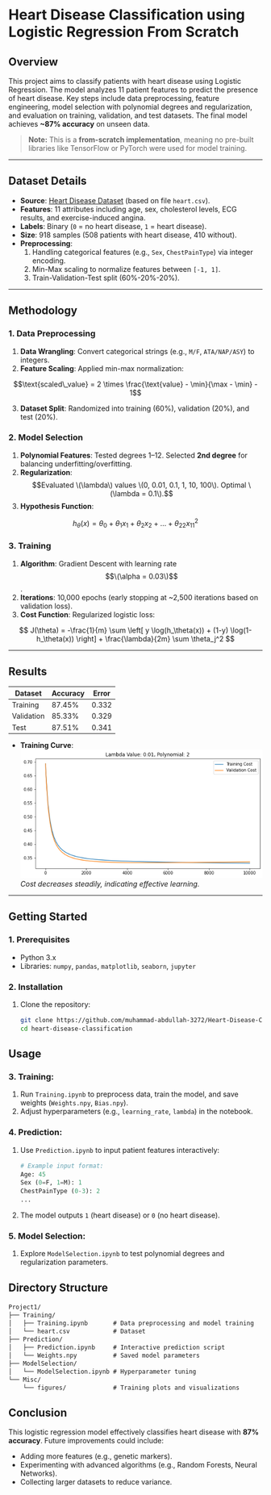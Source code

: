 # Heart Disease Classification using Logistic Regression From Scratch

## Overview
This project aims to classify patients with heart disease using Logistic Regression. The model analyzes 11 patient features to predict the presence of heart disease. Key steps include data preprocessing, feature engineering, model selection with polynomial degrees and regularization, and evaluation on training, validation, and test datasets. The final model achieves **~87% accuracy** on unseen data.

> **Note:** This is a **from-scratch implementation**, meaning no pre-built libraries like TensorFlow or PyTorch were used for model training. 
---

## Dataset Details
- **Source**: [Heart Disease Dataset](https://www.kaggle.com/datasets/johnsmith88/heart-disease-dataset) (based on file `heart.csv`).
- **Features**: 11 attributes including age, sex, cholesterol levels, ECG results, and exercise-induced angina.
- **Labels**: Binary (`0` = no heart disease, `1` = heart disease).
- **Size**: 918 samples (508 patients with heart disease, 410 without).
- **Preprocessing**:
  1. Handling categorical features (e.g., `Sex`, `ChestPainType`) via integer encoding.
  2. Min-Max scaling to normalize features between `[-1, 1]`.
  3. Train-Validation-Test split (60%-20%-20%).

---

## Methodology
### 1. Data Preprocessing
1. **Data Wrangling**: Convert categorical strings (e.g., `M/F`, `ATA/NAP/ASY`) to integers.
2. **Feature Scaling**: Applied min-max normalization:
   
```math
\text{scaled\_value} = 2 \times \frac{\text{value} - \min}{\max - \min} - 1
```
   
3. **Dataset Split**: Randomized into training (60%), validation (20%), and test (20%).

### 2. Model Selection
1. **Polynomial Features**: Tested degrees 1–12. Selected **2nd degree** for balancing underfitting/overfitting.
2. **Regularization**: $$Evaluated \(\lambda\) values \(0, 0.01, 0.1, 1, 10, 100\). Optimal \(\lambda = 0.1\).$$
3. **Hypothesis Function**:
   
$$
h_\theta(x) = \theta_0 + \theta_1x_1 + \theta_2x_2 + \dots + \theta_{22}x_{11}^2
$$
   
### 3. Training
1. **Algorithm**: Gradient Descent with learning rate $$\(\alpha = 0.03\)$$.
2. **Iterations**: 10,000 epochs (early stopping at ~2,500 iterations based on validation loss).
3. **Cost Function**: Regularized logistic loss:
   
$$
J(\theta) = -\frac{1}{m} \sum \left[ y \log(h_\theta(x)) + (1-y) \log(1-h_\theta(x)) \right] + \frac{\lambda}{2m} \sum \theta_j^2
$$

---

## Results
| Dataset       | Accuracy | Error  |
|---------------|----------|--------|
| Training      | 87.45%   | 0.332  |
| Validation    | 85.33%   | 0.329  |
| Test          | 87.51%   | 0.341  |

- **Training Curve**:  
  ![Training Curve](Misc/lam_0.01_poly_2.png)  
  *Cost decreases steadily, indicating effective learning.*

---

## Getting Started
### 1. Prerequisites
- Python 3.x
- Libraries: `numpy`, `pandas`, `matplotlib`, `seaborn`, `jupyter`

### 2. Installation
1. Clone the repository:
   ```bash
   git clone https://github.com/muhammad-abdullah-3272/Heart-Disease-Classification-Using-Logistic-Regression.git
   cd heart-disease-classification
   ```

## Usage

### 3. Training:
1. Run `Training.ipynb` to preprocess data, train the model, and save weights (`Weights.npy`, `Bias.npy`).
2. Adjust hyperparameters (e.g., `learning_rate`, `lambda`) in the notebook.

### 4. Prediction:
1. Use `Prediction.ipynb` to input patient features interactively:
   ```python
   # Example input format:
   Age: 45
   Sex (0=F, 1=M): 1
   ChestPainType (0-3): 2
   ...
   ```
2. The model outputs `1` (heart disease) or `0` (no heart disease).

### 5. Model Selection:
1. Explore `ModelSelection.ipynb` to test polynomial degrees and regularization parameters.

## Directory Structure

```
Project1/
├── Training/
│   ├── Training.ipynb       # Data preprocessing and model training
│   └── heart.csv            # Dataset
├── Prediction/
│   ├── Prediction.ipynb     # Interactive prediction script
│   └── Weights.npy          # Saved model parameters
├── ModelSelection/
│   └── ModelSelection.ipynb # Hyperparameter tuning
└── Misc/
    └── figures/             # Training plots and visualizations
```

## Conclusion

This logistic regression model effectively classifies heart disease with **87% accuracy**. Future improvements could include:

- Adding more features (e.g., genetic markers).
- Experimenting with advanced algorithms (e.g., Random Forests, Neural Networks).
- Collecting larger datasets to reduce variance.
